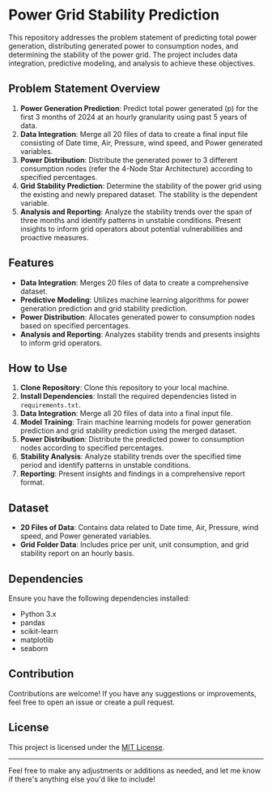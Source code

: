 
# Power Grid Stability Prediction

This repository addresses the problem statement of predicting total power generation, distributing generated power to consumption nodes, and determining the stability of the power grid. The project includes data integration, predictive modeling, and analysis to achieve these objectives.

## Problem Statement Overview

1. **Power Generation Prediction**: Predict total power generated (p) for the first 3 months of 2024 at an hourly granularity using past 5 years of data.
2. **Data Integration**: Merge all 20 files of data to create a final input file consisting of Date time, Air, Pressure, wind speed, and Power generated variables.
3. **Power Distribution**: Distribute the generated power to 3 different consumption nodes (refer the 4-Node Star Architecture) according to specified percentages.
4. **Grid Stability Prediction**: Determine the stability of the power grid using the existing and newly prepared dataset. The stability is the dependent variable.
5. **Analysis and Reporting**: Analyze the stability trends over the span of three months and identify patterns in unstable conditions. Present insights to inform grid operators about potential vulnerabilities and proactive measures.

## Features

- **Data Integration**: Merges 20 files of data to create a comprehensive dataset.
- **Predictive Modeling**: Utilizes machine learning algorithms for power generation prediction and grid stability prediction.
- **Power Distribution**: Allocates generated power to consumption nodes based on specified percentages.
- **Analysis and Reporting**: Analyzes stability trends and presents insights to inform grid operators.

## How to Use

1. **Clone Repository**: Clone this repository to your local machine.
2. **Install Dependencies**: Install the required dependencies listed in `requirements.txt`.
3. **Data Integration**: Merge all 20 files of data into a final input file.
4. **Model Training**: Train machine learning models for power generation prediction and grid stability prediction using the merged dataset.
5. **Power Distribution**: Distribute the predicted power to consumption nodes according to specified percentages.
6. **Stability Analysis**: Analyze stability trends over the specified time period and identify patterns in unstable conditions.
7. **Reporting**: Present insights and findings in a comprehensive report format.

## Dataset

- **20 Files of Data**: Contains data related to Date time, Air, Pressure, wind speed, and Power generated variables.
- **Grid Folder Data**: Includes price per unit, unit consumption, and grid stability report on an hourly basis.

## Dependencies

Ensure you have the following dependencies installed:

- Python 3.x
- pandas
- scikit-learn
- matplotlib
- seaborn

## Contribution

Contributions are welcome! If you have any suggestions or improvements, feel free to open an issue or create a pull request.

## License

This project is licensed under the [MIT License](LICENSE).

---

Feel free to make any adjustments or additions as needed, and let me know if there's anything else you'd like to include!
